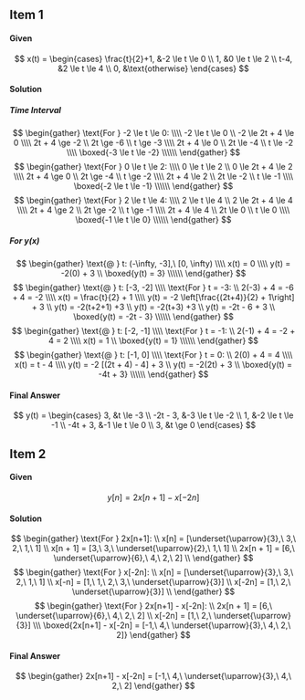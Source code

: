 ## Item 1
#### Given
$$
x(t) = \begin{cases}
\frac{t}{2}+1, &-2 \le t \le 0 \\
1, &0 \le t \le 2  \\
t-4, &2 \le t \le 4 \\
0, &\text{otherwise}
\end{cases}
$$

#### Solution
##### Time Interval
$$
\begin{gather}
\text{For } -2 \le t \le 0: \\\\
-2 \le t \le 0 \\
-2 \le 2t + 4 \le 0 \\\\
2t + 4 \ge -2 \\
2t \ge -6 \\
t \ge -3 \\\\
2t + 4 \le 0 \\
2t \le -4 \\
t \le -2 \\\\
\boxed{-3 \le t \le -2} \\\\\\
\end{gather}
$$
$$
\begin{gather}
\text{For } 0 \le t \le 2: \\\\
0 \le t \le 2 \\
0 \le 2t + 4 \le 2 \\\\
2t + 4 \ge 0 \\
2t \ge -4 \\
t \ge -2 \\\\
2t + 4 \le 2 \\
2t \le -2 \\
t \le -1 \\\\
\boxed{-2 \le t \le -1} \\\\\\
\end{gather}
$$
$$
\begin{gather}
\text{For } 2 \le t \le 4: \\\\
2 \le t \le 4 \\
2 \le 2t + 4 \le 4 \\\\
2t + 4 \ge 2 \\
2t \ge -2 \\
t \ge -1 \\\\
2t + 4 \le 4 \\
2t \le 0 \\
t \le 0 \\\\
\boxed{-1 \le t \le 0} \\\\\\
\end{gather}
$$
##### For $y(x)$
$$
\begin{gather}
\text{@ } t: (-\infty, -3],\ [0, \infty) \\\\
x(t) = 0 \\\\
y(t) = -2(0) + 3 \\
\boxed{y(t) = 3} \\\\\\
\end{gather}
$$
$$
\begin{gather}
\text{@ } t: [-3, -2] \\\\
\text{For } t = -3: \\
2(-3) + 4 = -6 + 4 = -2 \\\\
x(t) = \frac{t}{2} + 1 \\\\
y(t) = -2 \left[\frac{(2t+4)}{2} + 1\right] + 3 \\
y(t) = -2(t+2+1) +3 \\
y(t) = -2(t+3) +3 \\
y(t) = -2t - 6 + 3 \\
\boxed{y(t) = -2t - 3} \\\\\\
\end{gather}
$$
$$
\begin{gather}
\text{@ } t: [-2, -1] \\\\
\text{For } t = -1: \\
2(-1) + 4 = -2 + 4 = 2 \\\\
x(t) = 1 \\
\boxed{y(t) = 1} \\\\\\
\end{gather}
$$
$$
\begin{gather}
\text{@ } t: [-1, 0] \\\\
\text{For } t = 0: \\
2(0) + 4 = 4 \\\\
x(t) = t - 4 \\\\
y(t) = -2 [(2t + 4) - 4] + 3 \\
y(t) = -2(2t) + 3 \\
\boxed{y(t) = -4t + 3} \\\\\\
\end{gather}
$$
#### Final Answer
$$
y(t) = \begin{cases}
3, &t \le -3 \\
-2t - 3, &-3 \le t \le -2 \\
1, &-2 \le t \le -1 \\
-4t + 3, &-1 \le t \le 0 \\
3, &t \ge 0
\end{cases}
$$

## Item 2
#### Given
$$
y[n] = 2x[n+1] - x[-2n]
$$
#### Solution
$$
\begin{gather}
\text{For } 2x[n+1]: \\
x[n] = [\underset{\uparrow}{3},\ 3,\ 2,\ 1,\ 1] \\
x[n + 1] = [3,\ 3,\ \underset{\uparrow}{2},\ 1,\ 1] \\
2x[n + 1] = [6,\ \underset{\uparrow}{6},\ 4,\ 2,\ 2] \\
\end{gather}
$$
$$
\begin{gather}
\text{For } x[-2n]: \\
x[n] = [\underset{\uparrow}{3},\ 3,\ 2,\ 1,\ 1] \\
x[-n] = [1,\ 1,\ 2,\ 3,\ \underset{\uparrow}{3}] \\
x[-2n] = [1,\ 2,\ \underset{\uparrow}{3}] \\
\end{gather}
$$
$$
\begin{gather}
\text{For } 2x[n+1] - x[-2n]: \\
2x[n + 1] = [6,\ \underset{\uparrow}{6},\ 4,\ 2,\ 2] \\
x[-2n] = [1,\ 2,\ \underset{\uparrow}{3}] \\\
\boxed{2x[n+1] - x[-2n] = [-1,\ 4,\ \underset{\uparrow}{3},\ 4,\ 2,\ 2]}
\end{gather}
$$
#### Final Answer
$$
\begin{gather}
2x[n+1] - x[-2n] = [-1,\ 4,\ \underset{\uparrow}{3},\ 4,\ 2,\ 2]
\end{gather}
$$